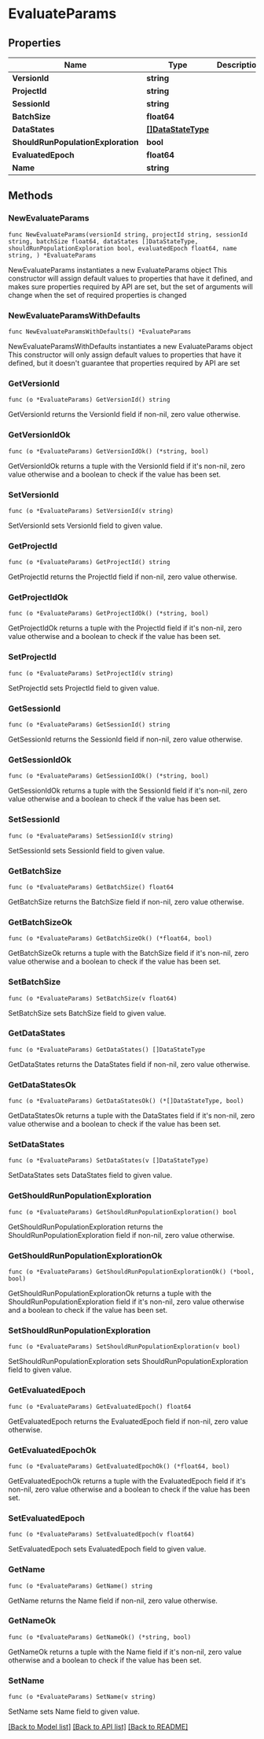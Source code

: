 # EvaluateParams

## Properties

Name | Type | Description | Notes
------------ | ------------- | ------------- | -------------
**VersionId** | **string** |  | 
**ProjectId** | **string** |  | 
**SessionId** | **string** |  | 
**BatchSize** | **float64** |  | 
**DataStates** | [**[]DataStateType**](DataStateType.md) |  | 
**ShouldRunPopulationExploration** | **bool** |  | 
**EvaluatedEpoch** | **float64** |  | 
**Name** | **string** |  | 

## Methods

### NewEvaluateParams

`func NewEvaluateParams(versionId string, projectId string, sessionId string, batchSize float64, dataStates []DataStateType, shouldRunPopulationExploration bool, evaluatedEpoch float64, name string, ) *EvaluateParams`

NewEvaluateParams instantiates a new EvaluateParams object
This constructor will assign default values to properties that have it defined,
and makes sure properties required by API are set, but the set of arguments
will change when the set of required properties is changed

### NewEvaluateParamsWithDefaults

`func NewEvaluateParamsWithDefaults() *EvaluateParams`

NewEvaluateParamsWithDefaults instantiates a new EvaluateParams object
This constructor will only assign default values to properties that have it defined,
but it doesn't guarantee that properties required by API are set

### GetVersionId

`func (o *EvaluateParams) GetVersionId() string`

GetVersionId returns the VersionId field if non-nil, zero value otherwise.

### GetVersionIdOk

`func (o *EvaluateParams) GetVersionIdOk() (*string, bool)`

GetVersionIdOk returns a tuple with the VersionId field if it's non-nil, zero value otherwise
and a boolean to check if the value has been set.

### SetVersionId

`func (o *EvaluateParams) SetVersionId(v string)`

SetVersionId sets VersionId field to given value.


### GetProjectId

`func (o *EvaluateParams) GetProjectId() string`

GetProjectId returns the ProjectId field if non-nil, zero value otherwise.

### GetProjectIdOk

`func (o *EvaluateParams) GetProjectIdOk() (*string, bool)`

GetProjectIdOk returns a tuple with the ProjectId field if it's non-nil, zero value otherwise
and a boolean to check if the value has been set.

### SetProjectId

`func (o *EvaluateParams) SetProjectId(v string)`

SetProjectId sets ProjectId field to given value.


### GetSessionId

`func (o *EvaluateParams) GetSessionId() string`

GetSessionId returns the SessionId field if non-nil, zero value otherwise.

### GetSessionIdOk

`func (o *EvaluateParams) GetSessionIdOk() (*string, bool)`

GetSessionIdOk returns a tuple with the SessionId field if it's non-nil, zero value otherwise
and a boolean to check if the value has been set.

### SetSessionId

`func (o *EvaluateParams) SetSessionId(v string)`

SetSessionId sets SessionId field to given value.


### GetBatchSize

`func (o *EvaluateParams) GetBatchSize() float64`

GetBatchSize returns the BatchSize field if non-nil, zero value otherwise.

### GetBatchSizeOk

`func (o *EvaluateParams) GetBatchSizeOk() (*float64, bool)`

GetBatchSizeOk returns a tuple with the BatchSize field if it's non-nil, zero value otherwise
and a boolean to check if the value has been set.

### SetBatchSize

`func (o *EvaluateParams) SetBatchSize(v float64)`

SetBatchSize sets BatchSize field to given value.


### GetDataStates

`func (o *EvaluateParams) GetDataStates() []DataStateType`

GetDataStates returns the DataStates field if non-nil, zero value otherwise.

### GetDataStatesOk

`func (o *EvaluateParams) GetDataStatesOk() (*[]DataStateType, bool)`

GetDataStatesOk returns a tuple with the DataStates field if it's non-nil, zero value otherwise
and a boolean to check if the value has been set.

### SetDataStates

`func (o *EvaluateParams) SetDataStates(v []DataStateType)`

SetDataStates sets DataStates field to given value.


### GetShouldRunPopulationExploration

`func (o *EvaluateParams) GetShouldRunPopulationExploration() bool`

GetShouldRunPopulationExploration returns the ShouldRunPopulationExploration field if non-nil, zero value otherwise.

### GetShouldRunPopulationExplorationOk

`func (o *EvaluateParams) GetShouldRunPopulationExplorationOk() (*bool, bool)`

GetShouldRunPopulationExplorationOk returns a tuple with the ShouldRunPopulationExploration field if it's non-nil, zero value otherwise
and a boolean to check if the value has been set.

### SetShouldRunPopulationExploration

`func (o *EvaluateParams) SetShouldRunPopulationExploration(v bool)`

SetShouldRunPopulationExploration sets ShouldRunPopulationExploration field to given value.


### GetEvaluatedEpoch

`func (o *EvaluateParams) GetEvaluatedEpoch() float64`

GetEvaluatedEpoch returns the EvaluatedEpoch field if non-nil, zero value otherwise.

### GetEvaluatedEpochOk

`func (o *EvaluateParams) GetEvaluatedEpochOk() (*float64, bool)`

GetEvaluatedEpochOk returns a tuple with the EvaluatedEpoch field if it's non-nil, zero value otherwise
and a boolean to check if the value has been set.

### SetEvaluatedEpoch

`func (o *EvaluateParams) SetEvaluatedEpoch(v float64)`

SetEvaluatedEpoch sets EvaluatedEpoch field to given value.


### GetName

`func (o *EvaluateParams) GetName() string`

GetName returns the Name field if non-nil, zero value otherwise.

### GetNameOk

`func (o *EvaluateParams) GetNameOk() (*string, bool)`

GetNameOk returns a tuple with the Name field if it's non-nil, zero value otherwise
and a boolean to check if the value has been set.

### SetName

`func (o *EvaluateParams) SetName(v string)`

SetName sets Name field to given value.



[[Back to Model list]](../README.md#documentation-for-models) [[Back to API list]](../README.md#documentation-for-api-endpoints) [[Back to README]](../README.md)


